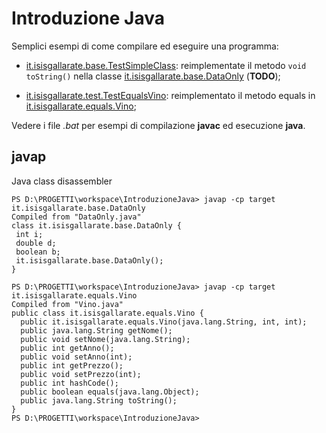 # Introduzione Java

Semplici esempi di come compilare ed eseguire una programma: 

* [it.isisgallarate.base.TestSimpleClass](./src/it/isisgallarate/base/TestSimpleClass.java): reimplementate il metodo `void toString()` nella classe [it.isisgallarate.base.DataOnly](./src/it/isisgallarate/base/DataOnly.java) (**TODO**);

* [it.isisgallarate.test.TestEqualsVino](./src/it/isisgallarate/test/TestEqualsVino.java): reimplementato il metodo equals in [it.isisgallarate.equals.Vino](./src/it/isisgallarate/equals/Vino.java);

Vedere i file *.bat* per esempi di compilazione **javac** ed esecuzione **java**.
 
 ## javap
 
 Java class disassembler
 ```
 PS D:\PROGETTI\workspace\IntroduzioneJava> javap -cp target it.isisgallarate.base.DataOnly
Compiled from "DataOnly.java"
class it.isisgallarate.base.DataOnly {
  int i;
  double d;
  boolean b;
  it.isisgallarate.base.DataOnly();
}
```

```
PS D:\PROGETTI\workspace\IntroduzioneJava> javap -cp target it.isisgallarate.equals.Vino
Compiled from "Vino.java"
public class it.isisgallarate.equals.Vino {
  public it.isisgallarate.equals.Vino(java.lang.String, int, int);
  public java.lang.String getNome();
  public void setNome(java.lang.String);
  public int getAnno();
  public void setAnno(int);
  public int getPrezzo();
  public void setPrezzo(int);
  public int hashCode();
  public boolean equals(java.lang.Object);
  public java.lang.String toString();
}
PS D:\PROGETTI\workspace\IntroduzioneJava>
```

